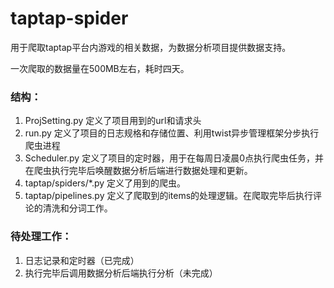 # taptap-spider
用于爬取taptap平台内游戏的相关数据，为数据分析项目提供数据支持。

一次爬取的数据量在500MB左右，耗时四天。


### 结构：
1. ProjSetting.py 定义了项目用到的url和请求头
2. run.py 定义了项目的日志规格和存储位置、利用twist异步管理框架分步执行爬虫进程
3. Scheduler.py 定义了项目的定时器，用于在每周日凌晨0点执行爬虫任务，并在爬虫执行完毕后唤醒数据分析后端进行数据处理和更新。
4. taptap/spiders/*.py 定义了用到的爬虫。
5. taptap/pipelines.py 定义了爬取到的items的处理逻辑。在爬取完毕后执行评论的清洗和分词工作。 

### 待处理工作：
1. 日志记录和定时器（已完成）
2. 执行完毕后调用数据分析后端执行分析（未完成）
